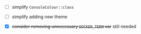  - [ ] simplify `ConsoleColour::class`
 - [ ] simplify adding new theme
 
 - [x] ~~consider removing unnecessary `DOCKER_TERM` var~~ still needed